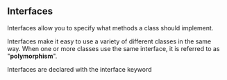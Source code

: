 ## Interfaces
Interfaces allow you to specify what methods a class should implement.

Interfaces make it easy to use a variety of different classes in the same way. When one or more classes use the same interface, it is referred to as "**polymorphism**".

Interfaces are declared with the interface keyword